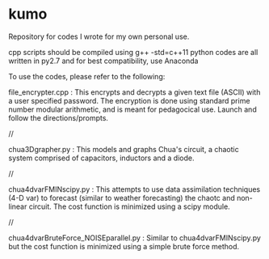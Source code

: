 # kumo
Repository for codes I wrote for my own personal use.

cpp scripts should be compiled using g++ -std=c++11
python codes are all written in py2.7 and for best compatibility, use Anaconda

To use the codes, please refer to the following:

file_encrypter.cpp : 
This encrypts and decrypts a given text file (ASCII) with a user specified password. 
The encryption is done using standard prime number modular arithmetic, and is meant for pedagocical use.
Launch and follow the directions/prompts.

//

chua3Dgrapher.py : 
This models and graphs Chua's circuit, a chaotic system comprised of capacitors, inductors and a diode.

//

chua4dvarFMINscipy.py : 
This attempts to use data assimilation techniques (4-D var) to forecast (similar to weather forecasting) the chaotc and non-linear circuit. 
The cost function is minimized using a scipy module.

//

chua4dvarBruteForce_NOISEparallel.py : 
Similar to chua4dvarFMINscipy.py but the cost function is minimized using a simple brute force method. 
